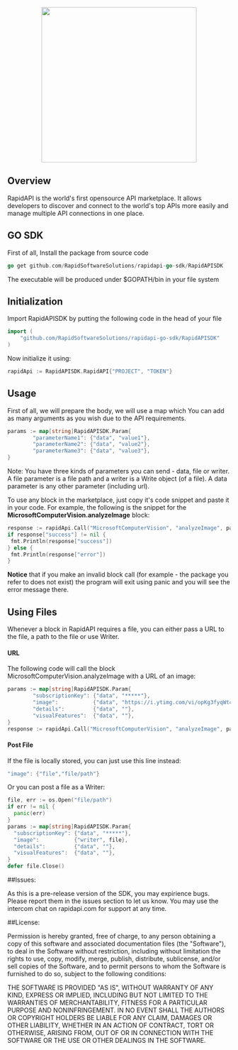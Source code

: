<p align="center">
  <img src="https://storage.googleapis.com/rapid_connect_static/static/github-header.png" width=350 />
</p>

## Overview
RapidAPI is the world's first opensource API marketplace. It allows developers to discover and connect to the world's top APIs more easily and manage multiple API connections in one place.

## GO SDK

First of all, Install the package from source code

```go
go get github.com/RapidSoftwareSolutions/rapidapi-go-sdk/RapidAPISDK
```
The executable will be produced under $GOPATH/bin in your file system

## Initialization
Import RapidAPISDK by putting the following code in the head of your file
```go
import (
	"github.com/RapidSoftwareSolutions/rapidapi-go-sdk/RapidAPISDK"
)
```
  
Now initialize it using:
```go
rapidApi := RapidAPISDK.RapidAPI{"PROJECT", "TOKEN"}
```
  
## Usage

First of all, we will prepare the body, we will use a map which You can add as many arguments as you wish due to the API requirements. 
```go
params := map[string]RapidAPISDK.Param{
		"parameterName1": {"data", "value1"},
		"parameterName2": {"data", "value2"},
		"parameterName3": {"data", "value3"},
}
 ```
 Note: You have three kinds of parameters you can send - data, file or writer. A file parameter is a file path
 and a writer is a Write object (of a file).
 A data parameter is any other parameter (including url).
 
To use any block in the marketplace, just copy it's code snippet and paste it in your code. 
For example, the following is the snippet for the **MicrosoftComputerVision.analyzeImage** block:
 ```go
response := rapidApi.Call("MicrosoftComputerVision", "analyzeImage", params) 
if response["success"] != nil {
  fmt.Println(response["success"])
} else {
  fmt.Println(response["error"])
}
 ```
 
**Notice** that if you make an invalid block call (for example - the package you refer to does not exist) the program will 
exit using panic and you will see the error message there.


## Using Files
Whenever a block in RapidAPI requires a file, you can either pass a URL to the file, a path to the file or use Writer.

#### URL
The following code will call the block MicrosoftComputerVision.analyzeImage with a URL of an image:
```go
params := map[string]RapidAPISDK.Param{
		"subscriptionKey": {"data", "*****"},
		"image":           {"data", "https://i.ytimg.com/vi/opKg3fyqWt4/hqdefault.jpg"},
		"details":         {"data", ""},
		"visualFeatures":  {"data", ""},
}
response := rapidApi.Call("MicrosoftComputerVision", "analyzeImage", params)

```
#### Post File
If the file is locally stored, you can just use this line instead:
```go
"image": {"file","file/path"}
```
Or you can post a file as a Writer:
```go
file, err := os.Open("file/path")
if err != nil {
  panic(err)
}
params := map[string]RapidAPISDK.Param{
  "subscriptionKey": {"data", "*****"},
  "image":           {"writer", file},
  "details":         {"data", ""},
  "visualFeatures":  {"data", ""},
}
defer file.Close()
```

##Issues:

As this is a pre-release version of the SDK, you may expirience bugs. Please report them in the issues section to let us know. You may use the intercom chat on rapidapi.com for support at any time.

##License:

Permission is hereby granted, free of charge, to any person obtaining a copy of this software and associated documentation files (the "Software"), to deal in the Software without restriction, including without limitation the rights to use, copy, modify, merge, publish, distribute, sublicense, and/or sell copies of the Software, and to permit persons to whom the Software is furnished to do so, subject to the following conditions:

THE SOFTWARE IS PROVIDED "AS IS", WITHOUT WARRANTY OF ANY KIND, EXPRESS OR IMPLIED, INCLUDING BUT NOT LIMITED TO THE WARRANTIES OF MERCHANTABILITY, FITNESS FOR A PARTICULAR PURPOSE AND NONINFRINGEMENT. IN NO EVENT SHALL THE AUTHORS OR COPYRIGHT HOLDERS BE LIABLE FOR ANY CLAIM, DAMAGES OR OTHER LIABILITY, WHETHER IN AN ACTION OF CONTRACT, TORT OR OTHERWISE, ARISING FROM, OUT OF OR IN CONNECTION WITH THE SOFTWARE OR THE USE OR OTHER DEALINGS IN THE SOFTWARE.
